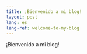 ```yaml
---
title: ¡Bienvenido a mi blog!
layout: post
lang: es
lang-ref: welcome-to-my-blog
---
```


¡Bienvenido a mi blog!
